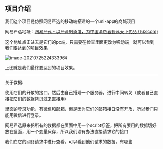 ## 项目介绍

我们这个项目是仿照网易严选的移动端搭建的一个uni-app的商城项目

网易严选地址：[网易严选 - 以严谨的态度，为中国消费者甄选天下优品 (163.com)](http://you.163.com/)

这个地址点击进去是它们的pc端，只需要在检查里面更改为移动端，就可以看到我们要达到的项目效果

![image-20210725224333964](C:\Users\juan~er\AppData\Roaming\Typora\typora-user-images\image-20210725224333964.png)

上图就是我们最终要达到的项目效果。

---



关于数据:

使用它们的开放的接口，然后由自己搭建一个服务器，进行中间转发（或者自己直接把它们的数据拷贝过来直接用）

里面的登录功能，有微信和邮箱，但是因为它们的邮箱接口没有开放，所以我们只能用微信进行登录。

网易严选原来把所有的数据都在页面中用一个script标签，把所有要用的数据切好放在里面，用一个变量保存，所以我们没有办法直接请求它的接口



我们在它的网络请求中进行查看，可以看到他们请求的数据，有哪些



